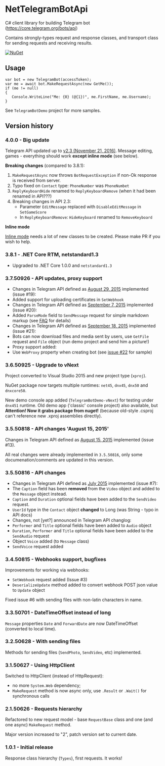 # NetTelegramBotApi
C# client library for building Telegram bot (https://core.telegram.org/bots/api)

Contains strongly-types request and response classes, and transport class for sending requests and receiving results.

[![NuGet](https://img.shields.io/nuget/v/NetTelegramBotApi.svg?maxAge=86400&style=flat)](https://www.nuget.org/packages/NetTelegramBotApi/)

## Usage

    var bot = new TelegramBot(accessToken);
    var me = await bot.MakeRequestAsync(new GetMe());
    if (me != null)
    {
       Console.WriteLine("Me: {0} (@{1})", me.FirstName, me.Username);
    }

See `TelegramBotDemo` project for more samples.

## Version history

### 4.0.0 - Big update

Telegram API updated up to [v2.3 (November 21, 2016)](https://core.telegram.org/bots/api-changelog#november-21-2016). Message editing, games - everything should work **except inline mode** (see below).

**Breaking changes** (compared to 3.8.1):

1. `MakeRequestAsync` now throws `BotRequestException` if non-Ok response is received from server.
2. Typo fixed on `Contact` type: `PhoneNumber` was `PhoneNumbet`
3. `ReplyKeyboardHide` renamed to `ReplyKeyboardRemove` (when it had been renamed in API???)
4. Breaking changes in API 2.3:
    * Parameter `EditMessage` replaced with `DisableEditMessage` in `SetGameScore`
    * In `ReplyKeyboardRemove`: `HideKeyboard` renamed to `RemoveKeyboard`

**Inline mode**

[Inline mode](https://core.telegram.org/bots/api#inline-mode) needs a lot of new classes to be created. Please make PR if you wish to help.

### 3.8.1 - .NET Core RTM, netstandard1.3

* Upgraded to .NET Core 1.0.0 and `netstandard1.3`

### 3.7.50926 - API updates, proxy support

* Changes in Telegram API defined as [August 29, 2015](https://core.telegram.org/bots/api-changelog#august-29-2015) implemented (issue #19):
 * Added support for uploading certificates in `SetWebhook`
* Changes in Telegram API defined as [September 7, 2015](https://core.telegram.org/bots/api-changelog#september-7-2015) implemented (issue #20):
 * Added `ParseMode` field to `SendMessage` request for simple markdown markup (see [FAQ](https://core.telegram.org/bots/api#using-markdown) for details)
* Changes in Telegram API defined as [September 18, 2015](https://core.telegram.org/bots/api-changelog#september-18-2015) implemented (issue #21):
 * Bots can now download files and media sent by users, use `GetFile` request and `File` object (run demo project and send him a picture!)
* Proxy support added:
 * Use `WebProxy` property when creating bot (see [issue #22](https://github.com/justdmitry/NetTelegramBotApi/pull/22) for sample)

### 3.6.50925 - Upgrade to vNext

Project converted to Visual Studio 2015 and new project type (`xproj`).

NuGet package now targets multiple runtimes: `net45`, `dnx45`, `dnx50` and `dnxcore50`.

New demo console app added (`TelegramBotDemo-vNext`) for testing under `dnx451` runtime. Old demo app ('classic' console project) also available, but **Attention! Now it grabs package from nuget!** (because old-style .csproj can't reference new .xproj assemblies directly).

### 3.5.50818 - API changes 'August 15, 2015'

Changes in Telegram API defined as [August 15, 2015](https://core.telegram.org/bots/api-changelog#august-15-2015) implemented (issue #13).

All real changes were already implemented in `3.5.50816`, only some documenation/comments are updated in this version.


### 3.5.50816 - API changes

* Changes in Telegram API defined as [July 2015](https://core.telegram.org/bots/api-changelog#july-2015) implemented (issue #7):
 * The `Caption` field has been **removed** from the `Video` object and added to the `Message` object instead.
 * `Caption` and `Duration` optional fields have been added to the `SendVideo` request.
 * `UserId` type in the `Contact` object **changed** to Long (was String - typo in API docs)
* Changes, not [yet?] announced in Telegram API changlog:
 * `Performer` and `Title` optional fields have been added to `Audio` object
 * `Duration`, `Performer` and `Title` optional fields have been added to the `SendAudio` request
 * Object `Voice` added (to `Message` class)
 * `SendVoice` request added

### 3.4.50815 - Webhooks support, bugfixes

Improvements for working via webhooks:

* `SetWebhook` request added (Issue #3)
* `DeserializeUpdate` method added to convert webhook POST json value to `Update` object

Fixed issue #6 with sending files with non-latin characters in name.

### 3.3.50701 - DateTimeOffset instead of long

`Message` properties `Date` and `ForwardDate` are now DateTimeOffset (converted to local time).

### 3.2.50628 - With sending files

Methods for sending files (`SendPhoto`, `SendVideo`, etc) implemented.

### 3.1.50627 - Using HttpClient

Switched to HttpClient (instead of HttpRequest):

* no more `System.Web` dependency;
* `MakeRequest` method is now async only, use `.Result` or `.Wait()` for synchronous calls

### 2.1.50626 - Requests hierarchy

Refactored to new request model - base `RequestBase` class and one (and one async) `MakeRequest` method.

Major version increased to "2", patch version set to current date.

### 1.0.1 - Initial release

Response class hierarchy (`Types`), first requests. It works!
